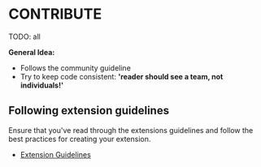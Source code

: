 # CONTRIBUTE

TODO: all

**General Idea:**
- Follows the community guideline
- Try to keep code consistent: **'reader should see a team, not individuals!'**


## Following extension guidelines

Ensure that you've read through the extensions guidelines and follow the best practices for creating your extension.

* [Extension Guidelines](https://code.visualstudio.com/api/references/extension-guidelines)